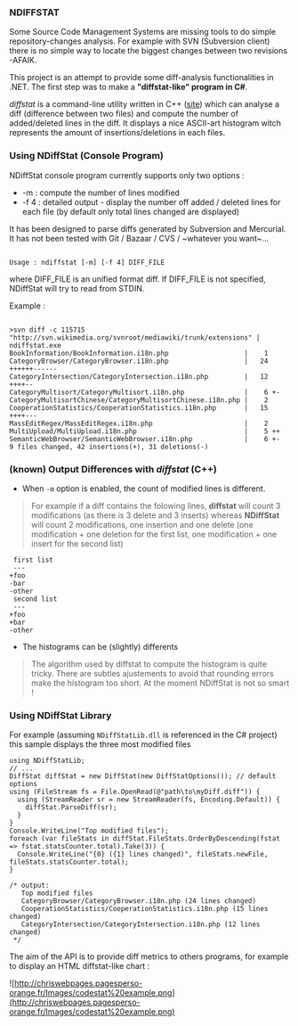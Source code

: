 ### NDIFFSTAT ###

Some Source Code Management Systems are missing tools to do simple repository-changes analysis. For example with SVN (Subversion client) there is no simple way to locate the biggest changes between two revisions -AFAIK.

This project is an attempt to provide some diff-analysis functionalities in .NET. The first step was to make a **"diffstat-like" program in C#**.

_diffstat_ is a command-line utility written in C++ ([site](http://invisible-island.net/diffstat)) which can analyse a diff (difference between two files) and compute the number of added/deleted lines in the diff. It displays a nice ASCII-art histogram witch represents the amount of insertions/deletions in each files.

### Using NDiffStat (Console Program) ###

NDiffStat console program currently supports only two options :
  * -m : compute the number of lines modified
  * -f 4 : detailed output - display the number off added / deleted lines for each file (by default only total lines changed are displayed)

It has been designed to parse diffs generated by Subversion and Mercurial. It has not been tested with Git / Bazaar / CVS / ~whatever you want~...

```batch

Usage : ndiffstat [-m] [-f 4] DIFF_FILE
```

where DIFF\_FILE is an unified format diff. If DIFF\_FILE is not specified, NDiffStat will try to read from STDIN.

Example :
```batch

>svn diff -c 115715 "http://svn.wikimedia.org/svnroot/mediawiki/trunk/extensions" | ndiffstat.exe
BookInformation/BookInformation.i18n.php                   |    1
CategoryBrowser/CategoryBrowser.i18n.php                   |   24 ++++++------
CategoryIntersection/CategoryIntersection.i18n.php         |   12 ++++--
CategoryMultisort/CategoryMultisort.i18n.php               |    6 +-
CategoryMultisortChinese/CategoryMultisortChinese.i18n.php |    2
CooperationStatistics/CooperationStatistics.i18n.php       |   15 ++++---
MassEditRegex/MassEditRegex.i18n.php                       |    2
MultiUpload/MultiUpload.i18n.php                           |    5 ++
SemanticWebBrowser/SemanticWebBrowser.i18n.php             |    6 +-
9 files changed, 42 insertions(+), 31 deletions(-)
```

### (known) Output Differences with _diffstat_ (C++) ###
  * When `-m` option is enabled, the count of modified lines is different.
> For example if a diff contains the folowing lines, **diffstat** will count 3 modifications (as there is 3 delete and 3 inserts) whereas **NDiffStat** will count 2 modifications, one insertion and one delete (one modification + one deletion for the first list, one modification + one insert for the second list)

```
 first list
 ---
+foo
-bar
-other
 second list
 ---
+foo
+bar
-other
```

  * The histograms can be (slightly) differents
> The algorithm used by diffstat to compute the histogram is quite tricky. There are subtles ajustements to avoid that rounding errors make the histogram too short. At the moment NDiffStat is not so smart !

### Using NDiffStat Library ###
For example (assuming `NDiffStatLib.dll` is referenced in the C# project) this sample displays the three most modified files
```
using NDiffStatLib;
// ...
DiffStat diffStat = new DiffStat(new DiffStatOptions()); // default options
using (FileStream fs = File.OpenRead(@"path\to\myDiff.diff")) {
  using (StreamReader sr = new StreamReader(fs, Encoding.Default)) {
    diffStat.ParseDiff(sr);
  }
}
Console.WriteLine("Top modified files");
foreach (var fileStats in diffStat.FileStats.OrderByDescending(fstat => fstat.statsCounter.total).Take(3)) {
  Console.WriteLine("{0} ({1} lines changed)", fileStats.newFile, fileStats.statsCounter.total);
}

/* output:
   Top modified files
   CategoryBrowser/CategoryBrowser.i18n.php (24 lines changed)
   CooperationStatistics/CooperationStatistics.i18n.php (15 lines changed)
   CategoryIntersection/CategoryIntersection.i18n.php (12 lines changed)
 */
```

The aim of the API is to provide diff metrics to others programs, for example to display an HTML diffstat-like chart :

![http://chriswebpages.pagesperso-orange.fr/Images/codestat%20example.png](http://chriswebpages.pagesperso-orange.fr/Images/codestat%20example.png)